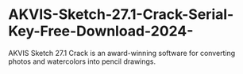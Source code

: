 # AKVIS-Sketch-27.1-Crack-Serial-Key-Free-Download-2024-
AKVIS Sketch 27.1 Crack is an award-winning software for converting photos and watercolors into pencil drawings.
